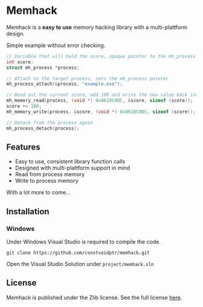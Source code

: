 # Memhack

Memhack is a **easy to use** memory hacking library with a multi-plattform design.

Simple example without error checking.
```C
// Variable that will hold the score, opaque pointer to the mh_process struct
int score;
struct mh_process *process;

// Attach to the target process, sets the mh_process pointer
mh_process_attach(&process, "example.exe");

// Read out the current score, add 100 and write the new value back into process memory
mh_memory_read(process, (void *) 0x0618C0DC, &score, sizeof (score));
score += 100;
mh_memory_write(process, &score, (void *) 0x0618C0DC, sizeof (score));

// Detach from the process again
mh_process_detach(process);
```

## Features

* Easy to use, consistent library function calls
* Designed with multi-plattform support in mind
* Read from process memory
* Write to process memory

With a lot more to come...

## Installation

### Windows

Under Windows Visual Studio is required to compile the code.

`git clone https://github.com/constvoidptr/memhack.git`

Open the Visual Studio Solution under `project/memhack.sln`

## License

Memhack is published under the Zlib license. See the full license [here](https://github.com/constvoidptr/memhack/blob/master/LICENSE).
